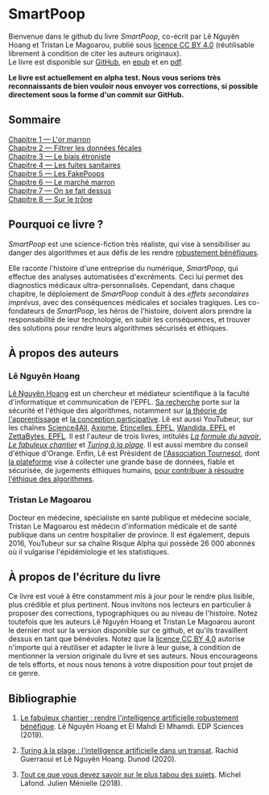 # SmartPoop

Bienvenue dans le github du livre *SmartPoop*, co-écrit par Lê Nguyên Hoang et Tristan Le Magoarou,
publié sous [licence CC BY 4.0](https://creativecommons.org/licenses/by/4.0/) (réutilisable librement à condition de citer les auteurs originaux).  
Le livre est disponible sur [GitHub](1-L'or.md), en [epub](SmartPoop-fr.epub) et en [pdf](SmartPoop-fr.pdf).  

**Le livre est actuellement en alpha test. Nous vous serions très reconnaissants de bien vouloir nous envoyer vos corrections, si possible directement sous la forme d'un commit sur GitHub.**  

## Sommaire

[Chapitre 1 — L'or marron](1-L'or.md)  
[Chapitre 2 — Filtrer les données fécales](2-Filtrer.md)  
[Chapitre 3 — Le biais étroniste](3-Biais.md)  
[Chapitre 4 — Les fuites sanitaires](4-Fuites.md)  
[Chapitre 5 — Les FakePoops](5-FakePoops.md)  
[Chapitre 6 — Le marché marron](6-Corruption.md)  
[Chapitre 7 — On se fait dessus](7-Psy.md)  
[Chapitre 8 — Sur le trône](8-Trone.md)  

## Pourquoi ce livre ?

*SmartPoop* est une science-fiction très réaliste,
qui vise à sensibiliser au danger des algorithmes et aux défis de les rendre [robustement bénéfiques](https://laboutique.edpsciences.fr/produit/1107/9782759824304/Le%20fabuleux%20chantier).

Elle raconte l'histoire d'une entreprise du numérique, *SmartPoop*, qui effectue des analyses automatisées d'excréments.
Ceci lui permet des diagnostics médicaux ultra-personnalisés.
Cependant, dans chaque chapitre, le déploiement de *SmartPoop* conduit à des *effets secondaires imprévus*,
avec des conséquences médicales et sociales tragiques.
Les co-fondateurs de *SmartPoop*, les héros de l'histoire,
doivent alors prendre la responsabilité de leur technologie,
en subir les conséquences,
et trouver des solutions pour rendre leurs algorithmes sécurisés et éthiques.

## À propos des auteurs

### Lê Nguyên Hoang

[Lê Nguyên Hoang](https://fr.wikipedia.org/wiki/L%C3%AA_Nguy%C3%AAn_Hoang) est un chercheur et médiateur scientifique à la faculté d'informatique et communication de l'EPFL.
[Sa recherche](https://scholar.google.ch/citations?user=0ZADKSkAAAAJ&hl=en&oi=ao) porte sur la sécurité et l'éthique des algorithmes, notamment sur [la théorie de l'apprentissage](https://arxiv.org/abs/2008.00742) et [la conception participative](https://arxiv.org/abs/2106.02398).
Lê est aussi YouTubeur, sur les chaînes [Science4All](https://www.youtube.com/channel/UC0NCbj8CxzeCGIF6sODJ-7A/), [Axiome](https://www.youtube.com/channel/UCNHFiyWgsnaSOsMtSoV_Q1A/), [Étincelles, EPFL](https://www.youtube.com/channel/UC0o_ULEdwva8ksC63qvxMAA), [Wandida, EPFL](https://www.youtube.com/channel/UCD_VizaraVT9yDy1egNlWCQ/) et [ZettaBytes, EPFL](https://www.youtube.com/channel/UCfY6ovyFMaw30NRs-KrxrWw/).
Il est l'auteur de trois livres, intitulés *[La formule du savoir](https://laboutique.edpsciences.fr/produit/1035/9782759822614/La%20formule%20du%20savoir)*, *[Le fabuleux chantier](https://laboutique.edpsciences.fr/produit/1107/9782759824304/Le%20fabuleux%20chantier)* et *[Turing à la plage](https://www.dunod.com/sciences-techniques/turing-plage-intelligence-artificielle-dans-un-transat)*.
Il est aussi membre du conseil d'éthique d'Orange.
Enfin, Lê est Président de [l'Association Tournesol](https://wiki.tournesol.app), dont [la plateforme](https://tournesol.app) vise à collecter une grande base de données, fiable et sécurisée, de jugements éthiques humains, [pour contribuer à résoudre l'éthique des algorithmes](https://arxiv.org/abs/2107.07334).

### Tristan Le Magoarou

Docteur en médecine, spécialiste en santé publique et médecine sociale, Tristan Le Magoarou est médecin d'information médicale et de santé publique dans un centre hospitalier de province.
Il est également, depuis 2016, YouTubeur sur sa chaîne Risque Alpha qui possède 26 000 abonnés où il vulgarise l'épidémiologie et les statistiques.


## À propos de l'écriture du livre

Ce livre est voué à être constamment mis à jour pour le rendre plus lisible, plus crédible et plus pertinent.
Nous invitons nos lecteurs en particulier à proposer des corrections, typographiques ou au niveau de l'histoire.
Notez toutefois que les auteurs Lê Nguyên Hoang et Tristan Le Magoarou auront le dernier mot sur la version disponible sur ce github, et qu'ils travaillent dessus en tant que bénévoles.
Notez que la [licence CC BY 4.0](https://creativecommons.org/licenses/by/4.0/) autorise n'importe qui à réutiliser et adapter le livre à leur guise, à condition de mentionner la version originale du livre et ses auteurs.
Nous encourageons de tels efforts, et nous nous tenons à votre disposition pour tout projet de ce genre.


## Bibliographie

1. [Le fabuleux chantier : rendre l'intelligence artificielle robustement bénéfique](https://laboutique.edpsciences.fr/produit/1107/9782759824304/Le%20fabuleux%20chantier). Lê Nguyên Hoang et El Mahdi El Mhamdi. EDP Sciences (2019).

2. [Turing à la plage : l'intelligence artificielle dans un transat](https://www.dunod.com/sciences-techniques/turing-plage-intelligence-artificielle-dans-un-transat). Rachid Guerraoui et Lê Nguyên Hoang. Dunod (2020).

3. [Tout ce que vous devez savoir sur le plus tabou des sujets](http://www.michel-lafon.fr/livre/2059-DANS_TON_CORPS.html). Michel Lafond. Julien Ménielle (2018).



